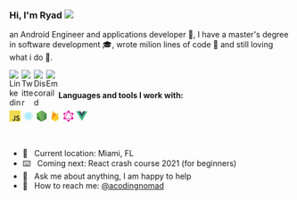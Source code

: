 ### Hi, I'm Ryad <img src="https://media.giphy.com/media/hvRJCLFzcasrR4ia7z/giphy.gif" width="25px">

an Android Engineer and applications developer 📱, I have a master's degree in software development 🎓, wrote milion lines of code 📝 and still loving what i do 🤍.

<a href="https://www.linkedin.com/in/ryadamir/">
  <img align="left" alt="Linkedin" width="22px" src="https://raw.githubusercontent.com/peterthehan/peterthehan/master/assets/linkedin.svg" />
</a> 
<a href="https://twitter.com/ryadmir">
  <img align="left" alt="Twitter" width="22px" src="https://raw.githubusercontent.com/peterthehan/peterthehan/master/assets/twitter.svg" />
</a>
<a href="https://discordapp.com/users/rimir#1299">
  <img align="left" alt="Discord" width="22px" src="https://raw.githubusercontent.com/peterthehan/peterthehan/master/assets/discord.svg" />
</a> 
<a href="mailto:ryadamirads@gmail.com">
  <img align="left" alt="Email" width="22px" src="https://freesvg.org/img/Email.Simple-4.png" />
</a> 
<br />

#### Languages and tools I work with:

<code><img height="20" src="https://raw.githubusercontent.com/github/explore/80688e429a7d4ef2fca1e82350fe8e3517d3494d/topics/javascript/javascript.png"></code>
<code><img height="20" src="https://raw.githubusercontent.com/github/explore/80688e429a7d4ef2fca1e82350fe8e3517d3494d/topics/react/react.png"></code>
<code><img height="20" src="https://raw.githubusercontent.com/github/explore/80688e429a7d4ef2fca1e82350fe8e3517d3494d/topics/nodejs/nodejs.png"></code>
<code><img height="20" src="https://raw.githubusercontent.com/github/explore/80688e429a7d4ef2fca1e82350fe8e3517d3494d/topics/firebase/firebase.png"></code>
<code><img height="20" src="https://raw.githubusercontent.com/github/explore/5c058a388828bb5fde0bcafd4bc867b5bb3f26f3/topics/graphql/graphql.png"></code>
<code><img height="20" src="https://raw.githubusercontent.com/github/explore/80688e429a7d4ef2fca1e82350fe8e3517d3494d/topics/vue/vue.png"></code>

<br />

- 📍 &nbsp;	Current location: Miami, FL
- ⌨️ &nbsp;	Coming next: React crash course 2021 (for beginners)
- 💬 &nbsp;	Ask me about anything, I am happy to help
- 💌 &nbsp;	How to reach me: [@acodingnomad](https://www.instagram.com/acodingnomad/)
